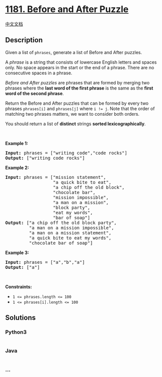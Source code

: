 # [1181. Before and After Puzzle](https://leetcode.com/problems/before-and-after-puzzle)

[中文文档](/solution/1100-1199/1181.Before%20and%20After%20Puzzle/README.md)

## Description
<p>Given a list of <code>phrases</code>, generate a list of Before and After puzzles.</p>

<p>A <em>phrase</em> is a string that consists of lowercase English letters and spaces only. No space appears in the start or the end of a phrase. There are no consecutive spaces in a phrase.</p>

<p><em>Before and After puzzles</em> are phrases that are formed by merging two phrases where the <strong>last word of the first phrase</strong> is the same as the <strong>first word of the second phrase</strong>.</p>

<p>Return the Before and After puzzles that can be formed by every two phrases <code>phrases[i]</code> and <code>phrases[j]</code> where <code>i != j</code>. Note that the order of matching two phrases matters, we want to consider both orders.</p>

<p>You should return a list of <strong>distinct</strong> strings <strong>sorted lexicographically</strong>.</p>

<p> </p>
<p><strong>Example 1:</strong></p>

<pre>
<strong>Input:</strong> phrases = ["writing code","code rocks"]
<strong>Output:</strong> ["writing code rocks"]
</pre>

<p><strong>Example 2:</strong></p>

<pre>
<strong>Input:</strong> phrases = ["mission statement",
                  "a quick bite to eat",
                  "a chip off the old block",
                  "chocolate bar",
                  "mission impossible",
                  "a man on a mission",
                  "block party",
                  "eat my words",
                  "bar of soap"]
<strong>Output:</strong> ["a chip off the old block party",
         "a man on a mission impossible",
         "a man on a mission statement",
         "a quick bite to eat my words",
         "chocolate bar of soap"]
</pre>

<p><strong>Example 3:</strong></p>

<pre>
<strong>Input:</strong> phrases = ["a","b","a"]
<strong>Output:</strong> ["a"]
</pre>

<p> </p>
<p><strong>Constraints:</strong></p>

<ul>
	<li><code>1 <= phrases.length <= 100</code></li>
	<li><code>1 <= phrases[i].length <= 100</code></li>
</ul>



## Solutions


<!-- tabs:start -->

### **Python3**

```python

```

### **Java**

```java

```

### **...**
```

```

<!-- tabs:end -->